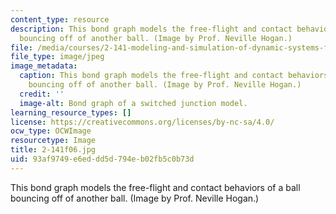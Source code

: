 ```yaml
---
content_type: resource
description: This bond graph models the free-flight and contact behaviors of a ball
  bouncing off of another ball. (Image by Prof. Neville Hogan.)
file: /media/courses/2-141-modeling-and-simulation-of-dynamic-systems-fall-2006/93af9749e6eddd5d794eb02fb5c0b73d_2-141f06.jpg
file_type: image/jpeg
image_metadata:
  caption: This bond graph models the free-flight and contact behaviors of a ball
    bouncing off of another ball. (Image by Prof. Neville Hogan.)
  credit: ''
  image-alt: Bond graph of a switched junction model.
learning_resource_types: []
license: https://creativecommons.org/licenses/by-nc-sa/4.0/
ocw_type: OCWImage
resourcetype: Image
title: 2-141f06.jpg
uid: 93af9749-e6ed-dd5d-794e-b02fb5c0b73d
---
```

This bond graph models the free-flight and contact behaviors of a ball bouncing off of another ball. (Image by Prof. Neville Hogan.)
